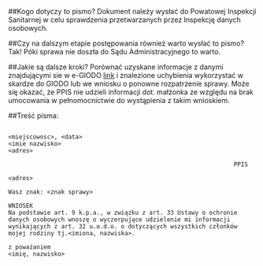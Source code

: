 ##Kogo dotyczy to pismo?
Dokument należy wysłać do Powatowej Inspekcji Sanitarnej w celu sprawdzenia przetwarzanych przez Inspekcję danych osobowych. 

##Czy na dalszym etapie postępowania również warto wysłać to pismo?
Tak! Póki sprawa nie doszła do Sądu Administracyjnego to warto.

##Jakie są dalsze kroki?
Porównać uzyskane informacje z danymi znajdującymi sie w e-GIODO [link](https://egiodo.giodo.gov.pl/index.dhtml) i znalezione uchybienia wykorzystać w skardze do GIODO lub we wniosku o ponowne rozpatrzenie sprawy.
Może się okazać, że PPIS nie udzieli informacji dot. małżonka ze względu na brak umocowania w pełnomocnictwie do wystąpienia z takim wnioskiem.

##Treść pisma:

```
                                                                <miejscowosc>, <data>
<imie nazwisko>
<adres>

                                                                PPIS
                                                                <adres>

Wasz znak: <znak sprawy>

WNIOSEK
Na podstawie art. 9 k.p.a., w związku z art. 33 Ustawy o ochronie danych osobowych wnoszę o wyczerpujące udzielenie mi informacji wynikających z art. 32 u.o.d.o. o dotyczących wszystkich członków mojej rodziny tj.<imiona, nazwiska>.

z poważaniem
<imię, nazwisko>

```
